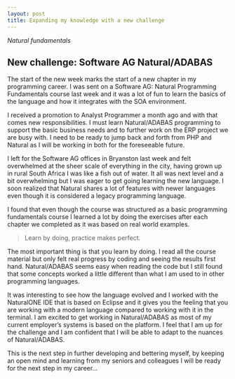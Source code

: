 ```yaml
---
layout: post
title: Expanding my knowledge with a new challenge
---
```

_Natural fundamentals_

## New challenge: Software AG Natural/ADABAS

The start of the new week marks the start of a new chapter in my programming career. I was sent on a Software AG: Natural Programming Fundamentals course last week and it was a lot of fun to learn the basics of the language and how it integrates with the SOA environment.

I received a promotion to Analyst Programmer a month ago and with that comes new responsibilities. I must learn Natural/ADABAS programming to support the basic business needs and to further work on the ERP project we are busy with. I need to be ready to jump back and forth from PHP and Natural as I will be working in both for the foreseeable future.

I left for the Software AG offices in Bryanston last week and felt overwhelmed at the sheer scale of everything in the city, having grown up in rural South Africa I was like a fish out of water. It all was next level and a bit overwhelming but I was eager to get going learning the new language. I soon realized that Natural shares a lot of features with newer languages even though it is considered a legacy programming language.

I found that even though the course was structured as a basic programming fundamentals course I learned a lot by doing the exercises after each chapter we completed as it was based on real world examples.

>Learn by doing, practice makes perfect.

The most important thing is that you learn by doing. I read all the course material but only felt real progress by coding and seeing the results first hand. Natural/ADABAS seems easy when reading the code but I still found that some concepts worked a little different than what I am used to in other programming languages.

It was interesting to see how the language evolved and I worked with the NaturalONE IDE that is based on Eclipse and it gives you the feeling that you are working with a modern language compared to working with it in the terminal. I am excited to get working in Natural/ADABAS as most of my current employer’s systems is based on the platform. I feel that I am up for the challenge and I am confident that I will be able to adapt to the nuances of Natural/ADABAS.

This is the next step in further developing and bettering myself, by keeping an open mind and learning from my seniors and colleagues I will be ready for the next step in my career…


